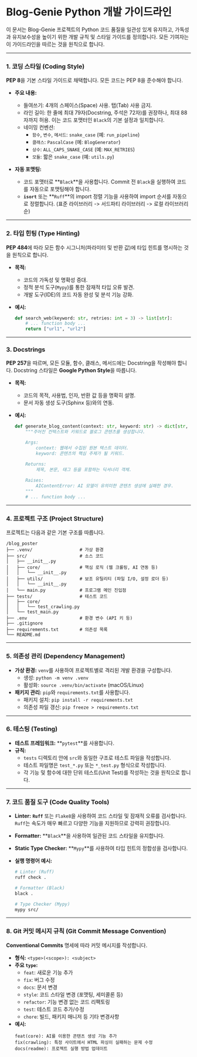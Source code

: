 # Blog-Genie Python 개발 가이드라인

이 문서는 Blog-Genie 프로젝트의 Python 코드 품질을 일관성 있게 유지하고, 가독성과 유지보수성을 높이기 위한 개발 규칙 및 스타일 가이드를 정의합니다. 모든 기여자는 이 가이드라인을 따르는 것을 원칙으로 합니다.

---

### 1. 코딩 스타일 (Coding Style)

**PEP 8**을 기본 스타일 가이드로 채택합니다. 모든 코드는 PEP 8을 준수해야 합니다.

- **주요 내용:**
  - 들여쓰기: 4개의 스페이스(Space) 사용. 탭(Tab) 사용 금지.
  - 라인 길이: 한 줄에 최대 79자(Docstring, 주석은 72자)를 권장하나, 최대 88자까지 허용. 이는 코드 포맷터인 `Black`의 기본 설정과 일치합니다.
  - 네이밍 컨벤션:
    - `함수`, `변수`, `메서드`: `snake_case` (예: `run_pipeline`)
    - `클래스`: `PascalCase` (예: `BlogGenerator`)
    - `상수`: `ALL_CAPS_SNAKE_CASE` (예: `MAX_RETRIES`)
    - `모듈`: 짧은 `snake_case` (예: `utils.py`)

- **자동 포맷팅:**
  - 코드 포맷터로 **`Black`**을 사용합니다. Commit 전 `Black`을 실행하여 코드를 자동으로 포맷팅해야 합니다.
  - **`isort`** 또는 **`Ruff`**의 import 정렬 기능을 사용하여 import 순서를 자동으로 정렬합니다. (표준 라이브러리 -> 서드파티 라이브러리 -> 로컬 라이브러리 순)

---

### 2. 타입 힌팅 (Type Hinting)

**PEP 484**에 따라 모든 함수 시그니처(파라미터 및 반환 값)에 타입 힌트를 명시하는 것을 원칙으로 합니다.

- **목적:**
  - 코드의 가독성 및 명확성 증대.
  - 정적 분석 도구(`Mypy`)를 통한 잠재적 타입 오류 발견.
  - 개발 도구(IDE)의 코드 자동 완성 및 분석 기능 강화.

- **예시:**
  ```python
  def search_web(keyword: str, retries: int = 3) -> list[str]:
      # ... function body ...
      return ["url1", "url2"]
  ```

---

### 3. Docstrings

**PEP 257**을 따르며, 모든 모듈, 함수, 클래스, 메서드에는 Docstring을 작성해야 합니다. Docstring 스타일은 **Google Python Style**을 따릅니다.

- **목적:**
  - 코드의 목적, 사용법, 인자, 반환 값 등을 명확히 설명.
  - 문서 자동 생성 도구(Sphinx 등)와의 연동.

- **예시:**
  ```python
  def generate_blog_content(context: str, keyword: str) -> dict[str, any]:
      """주어진 컨텍스트와 키워드로 블로그 콘텐츠를 생성합니다.

      Args:
          context: 웹에서 수집된 원본 텍스트 데이터.
          keyword: 콘텐츠의 핵심 주제가 될 키워드.

      Returns:
          제목, 본문, 태그 등을 포함하는 딕셔너리 객체.
          
      Raises:
          AIContentError: AI 모델이 유의미한 콘텐츠 생성에 실패한 경우.
      """
      # ... function body ...
  ```

---

### 4. 프로젝트 구조 (Project Structure)

프로젝트는 다음과 같은 기본 구조를 따릅니다.

```
/blog_poster
├── .venv/                  # 가상 환경
├── src/                    # 소스 코드
│   ├── __init__.py
│   ├── core/               # 핵심 로직 (웹 크롤링, AI 연동 등)
│   │   └── __init__.py
│   ├── utils/              # 보조 유틸리티 (파일 I/O, 설정 로더 등)
│   │   └── __init__.py
│   └── main.py             # 프로그램 메인 진입점
├── tests/                  # 테스트 코드
│   ├── core/
│   │   └── test_crawling.py
│   └── test_main.py
├── .env                    # 환경 변수 (API 키 등)
├── .gitignore
├── requirements.txt        # 의존성 목록
└── README.md
```

---

### 5. 의존성 관리 (Dependency Management)

- **가상 환경:** `venv`를 사용하여 프로젝트별로 격리된 개발 환경을 구성합니다.
  - 생성: `python -m venv .venv`
  - 활성화: `source .venv/bin/activate` (macOS/Linux)
- **패키지 관리:** `pip`와 `requirements.txt`를 사용합니다.
  - 패키지 설치: `pip install -r requirements.txt`
  - 의존성 파일 갱신: `pip freeze > requirements.txt`

---

### 6. 테스팅 (Testing)

- **테스트 프레임워크:** **`pytest`**를 사용합니다.
- **규칙:**
  - `tests` 디렉토리 안에 `src`와 동일한 구조로 테스트 파일을 작성합니다.
  - 테스트 파일명은 `test_*.py` 또는 `*_test.py` 형식으로 작성합니다.
  - 각 기능 및 함수에 대한 단위 테스트(Unit Test)를 작성하는 것을 원칙으로 합니다.

---

### 7. 코드 품질 도구 (Code Quality Tools)

- **Linter:** **`Ruff`** 또는 `Flake8`을 사용하여 코드 스타일 및 잠재적 오류를 검사합니다. `Ruff`는 속도가 매우 빠르고 다양한 기능을 지원하므로 강력히 권장합니다.
- **Formatter:** **`Black`**을 사용하여 일관된 코드 스타일을 유지합니다.
- **Static Type Checker:** **`Mypy`**를 사용하여 타입 힌트의 정합성을 검사합니다.

- **실행 명령어 예시:**
  ```bash
  # Linter (Ruff)
  ruff check .

  # Formatter (Black)
  black .

  # Type Checker (Mypy)
  mypy src/
  ```

---

### 8. Git 커밋 메시지 규칙 (Git Commit Message Convention)

**Conventional Commits** 명세에 따라 커밋 메시지를 작성합니다.

- **형식:** `<type>(<scope>): <subject>`
- **주요 `type`:**
  - `feat`: 새로운 기능 추가
  - `fix`: 버그 수정
  - `docs`: 문서 변경
  - `style`: 코드 스타일 변경 (포맷팅, 세미콜론 등)
  - `refactor`: 기능 변경 없는 코드 리팩토링
  - `test`: 테스트 코드 추가/수정
  - `chore`: 빌드, 패키지 매니저 등 기타 변경사항
- **예시:**
  ```
  feat(core): AI를 이용한 콘텐츠 생성 기능 추가
  fix(crawling): 특정 사이트에서 HTML 파싱이 실패하는 문제 수정
  docs(readme): 프로젝트 실행 방법 업데이트
  ```
